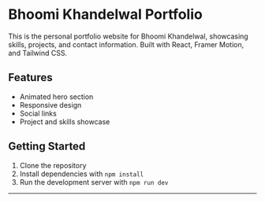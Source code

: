 # Bhoomi Khandelwal Portfolio

This is the personal portfolio website for Bhoomi Khandelwal, showcasing skills, projects, and contact information. Built with React, Framer Motion, and Tailwind CSS.

## Features
- Animated hero section
- Responsive design
- Social links
- Project and skills showcase

## Getting Started
1. Clone the repository
2. Install dependencies with `npm install`
3. Run the development server with `npm run dev`

--- 

